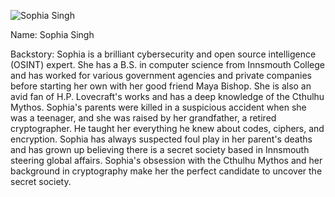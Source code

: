 ![Sophia Singh](../assets/sophia.jpg)

Name: Sophia Singh

Backstory: Sophia is a brilliant cybersecurity and open source intelligence (OSINT) expert. She has a B.S. in computer science from Innsmouth College and has worked for various government agencies and private companies before starting her own with her good friend Maya Bishop. She is also an avid fan of H.P. Lovecraft's works and has a deep knowledge of the Cthulhu Mythos. Sophia's parents were killed in a suspicious accident when she was a teenager, and she was raised by her grandfather, a retired cryptographer. He taught her everything he knew about codes, ciphers, and encryption. Sophia has always suspected foul play in her parent's deaths and has grown up believing there is a secret society based in Innsmouth steering global affairs. Sophia's obsession with the Cthulhu Mythos and her background in cryptography make her the perfect candidate to uncover the secret society.

